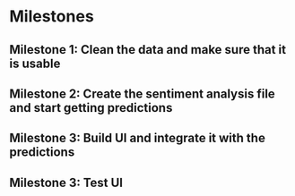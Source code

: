# Milestones

## Milestone 1: Clean the data and make sure that it is usable
## Milestone 2: Create the sentiment analysis file and start getting predictions
## Milestone 3: Build UI and integrate it with the predictions
## Milestone 3: Test UI 
